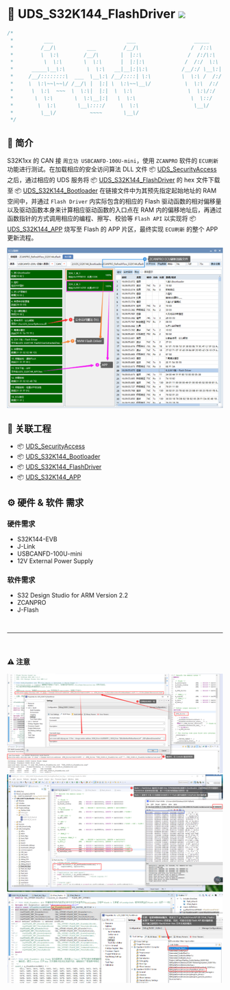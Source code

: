 # :beers: UDS_S32K144_FlashDriver <a title="Hits" target="_blank" href="https://github.com/SummerFalls/UDS_S32K144_FlashDriver"><img src="https://hits.b3log.org/SummerFalls/UDS_S32K144_FlashDriver.svg"></a>

```c
/*
 *          ___                        ___                   _____          ___
 *         /__/\          ___         /__/\                 /  /::\        /  /\          ___
 *         \  \:\        /__/\       |  |::\               /  /:/\:\      /  /::\        /__/\
 *          \  \:\       \  \:\      |  |:|:\             /  /:/  \:\    /  /:/\:\       \  \:\
 *      _____\__\:\       \  \:\   __|__|:|\:\           /__/:/ \__\:|  /  /:/~/:/        \  \:\
 *     /__/::::::::\  ___  \__\:\ /__/::::| \:\          \  \:\ /  /:/ /__/:/ /:/___  ___  \__\:\
 *     \  \:\~~\~~\/ /__/\ |  |:| \  \:\~~\__\/           \  \:\  /:/  \  \:\/:::::/ /__/\ |  |:|
 *      \  \:\  ~~~  \  \:\|  |:|  \  \:\                  \  \:\/:/    \  \::/~~~~  \  \:\|  |:|
 *       \  \:\       \  \:\__|:|   \  \:\                  \  \::/      \  \:\       \  \:\__|:|
 *        \  \:\       \__\::::/     \  \:\                  \__\/        \  \:\       \__\::::/
 *         \__\/           ~~~~       \__\/                                \__\/           ~~~~
 */
```

## :book: 简介

S32K1xx 的 CAN 接 `周立功 USBCANFD-100U-mini`，使用 `ZCANPRO` 软件的 `ECU刷新` 功能进行测试。在加载相应的安全访问算法 DLL 文件 :package: [UDS_SecurityAccess][UDS_SecurityAccess] 之后，通过相应的 UDS 服务将 :package: [UDS_S32K144_FlashDriver][UDS_S32K144_FlashDriver] 的 hex 文件下载至 :package: [UDS_S32K144_Bootloader][UDS_S32K144_Bootloader] 在链接文件中为其预先指定起始地址的 RAM 空间中，并通过 `Flash Driver` 内实际包含的相应的 Flash 驱动函数的相对偏移量以及驱动函数本身来计算相应驱动函数的入口点在 RAM 内的偏移地址后，再通过函数指针的方式调用相应的编程、擦写、校验等 `Flash API` 以实现将 :package: [UDS_S32K144_APP][UDS_S32K144_APP] 烧写至 Flash 的 APP 片区，最终实现 `ECU刷新` 的整个 APP 更新流程。

![Pic_ZCANPRO_ECU_Refresh][Pic_ZCANPRO_ECU_Refresh]

## :link: 关联工程

- :package: [UDS_SecurityAccess][UDS_SecurityAccess]
- :package: [UDS_S32K144_Bootloader][UDS_S32K144_Bootloader]
- :package: [UDS_S32K144_FlashDriver][UDS_S32K144_FlashDriver]
- :package: [UDS_S32K144_APP][UDS_S32K144_APP]

## :gear: 硬件 & 软件 需求

### 硬件需求

- S32K144-EVB
- J-Link
- USBCANFD-100U-mini
- 12V External Power Supply

### 软件需求

- S32 Design Studio for ARM Version 2.2
- ZCANPRO
- J-Flash

<br/>

---

<br/>

### :warning: 注意

![Note_00][Note_00]
![Note_01][Note_01]
![Note_02][Note_02]

[Pic_ZCANPRO_ECU_Refresh]: ./Pic_ZCANPRO_ECU_Refresh.png
[Note_00]: ./Note_00.png
[Note_01]: ./Note_01.png
[Note_02]: ./Note_02.png

[UDS_SecurityAccess]: https://github.com/SummerFalls/UDS_SecurityAccess
[UDS_S32K144_Bootloader]: https://github.com/SummerFalls/UDS_S32K144_Bootloader
[UDS_S32K144_FlashDriver]: https://github.com/SummerFalls/UDS_S32K144_FlashDriver
[UDS_S32K144_APP]: https://github.com/SummerFalls/UDS_S32K144_APP
